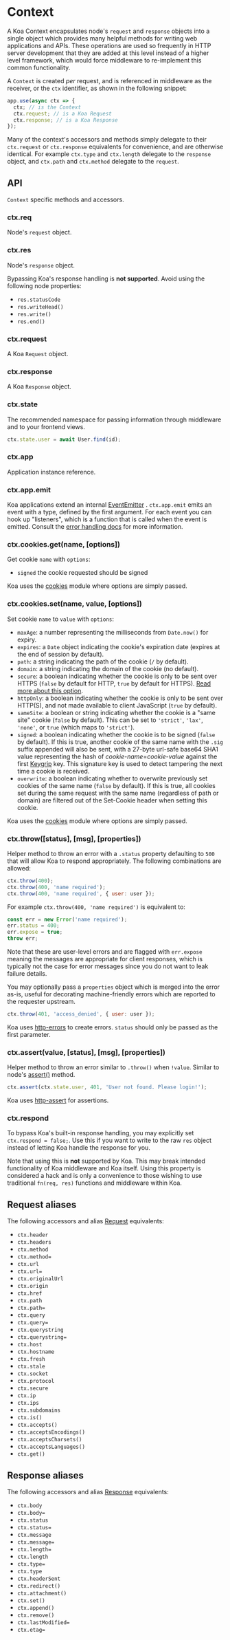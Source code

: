 # Context

A Koa Context encapsulates node's `request` and `response` objects
into a single object which provides many helpful methods for writing
web applications and APIs.
These operations are used so frequently in HTTP server development
that they are added at this level instead of a higher level framework,
which would force middleware to re-implement this common functionality.

A `Context` is created _per_ request, and is referenced in middleware
as the receiver, or the `ctx` identifier, as shown in the following
snippet:

```js
app.use(async ctx => {
  ctx; // is the Context
  ctx.request; // is a Koa Request
  ctx.response; // is a Koa Response
});
```

Many of the context's accessors and methods simply delegate to their `ctx.request` or `ctx.response`
equivalents for convenience, and are otherwise identical. For example `ctx.type` and `ctx.length`
delegate to the `response` object, and `ctx.path` and `ctx.method` delegate to the `request`.

## API

`Context` specific methods and accessors.

### ctx.req

Node's `request` object.

### ctx.res

Node's `response` object.

Bypassing Koa's response handling is __not supported__. Avoid using the following node properties:

- `res.statusCode`
- `res.writeHead()`
- `res.write()`
- `res.end()`

### ctx.request

A Koa `Request` object.

### ctx.response

A Koa `Response` object.

### ctx.state

The recommended namespace for passing information through middleware and to your frontend views.

```js
ctx.state.user = await User.find(id);
```

### ctx.app

Application instance reference.

### ctx.app.emit

Koa applications extend an internal [EventEmitter](https://nodejs.org/dist/latest-v11.x/docs/api/events.html)
. `ctx.app.emit` emits an event with a type, defined by the first argument. For each event you can hook up "listeners",
which is a function that is called when the event is emitted. Consult
the [error handling docs](https://koajs.com/#error-handling) for more information.

### ctx.cookies.get(name, [options])

Get cookie `name` with `options`:

- `signed` the cookie requested should be signed

Koa uses the [cookies](https://github.com/pillarjs/cookies) module where options are simply passed.

### ctx.cookies.set(name, value, [options])

Set cookie `name` to `value` with `options`:

* `maxAge`: a number representing the milliseconds from `Date.now()` for expiry.
* `expires`: a `Date` object indicating the cookie's expiration date (expires at the end of session by default).
* `path`: a string indicating the path of the cookie (`/` by default).
* `domain`: a string indicating the domain of the cookie (no default).
* `secure`: a boolean indicating whether the cookie is only to be sent over HTTPS (`false` by default for HTTP, `true`
  by default for HTTPS). [Read more about this option](https://github.com/pillarjs/cookies#secure-cookies).
* `httpOnly`: a boolean indicating whether the cookie is only to be sent over HTTP(S), and not made available to client
  JavaScript (`true` by default).
* `sameSite`: a boolean or string indicating whether the cookie is a "same site" cookie (`false` by default). This can
  be set to `'strict'`, `'lax'`, `'none'`, or `true` (which maps to `'strict'`).
* `signed`: a boolean indicating whether the cookie is to be signed (`false` by default). If this is true, another
  cookie of the same name with the `.sig` suffix appended will also be sent, with a 27-byte url-safe base64 SHA1 value
  representing the hash of _cookie-name_=_cookie-value_ against the
  first [Keygrip](https://www.npmjs.com/package/keygrip) key. This signature key is used to detect tampering the next
  time a cookie is received.
* `overwrite`: a boolean indicating whether to overwrite previously set cookies of the same name (`false` by default).
  If this is true, all cookies set during the same request with the same name (regardless of path or domain) are
  filtered out of the Set-Cookie header when setting this cookie.

Koa uses the [cookies](https://github.com/pillarjs/cookies) module where options are simply passed.

### ctx.throw([status], [msg], [properties])

Helper method to throw an error with a `.status` property
defaulting to `500` that will allow Koa to respond appropriately.
The following combinations are allowed:

```js
ctx.throw(400);
ctx.throw(400, 'name required');
ctx.throw(400, 'name required', { user: user });
```

For example `ctx.throw(400, 'name required')` is equivalent to:

```js
const err = new Error('name required');
err.status = 400;
err.expose = true;
throw err;
```

Note that these are user-level errors and are flagged with
`err.expose` meaning the messages are appropriate for
client responses, which is typically not the case for
error messages since you do not want to leak failure
details.

You may optionally pass a `properties` object which is merged into the error as-is, useful for decorating
machine-friendly errors which are reported to the requester upstream.

```js
ctx.throw(401, 'access_denied', { user: user });
```

Koa uses [http-errors](https://github.com/jshttp/http-errors) to create errors. `status` should only be passed as the
first parameter.

### ctx.assert(value, [status], [msg], [properties])

Helper method to throw an error similar to `.throw()`
when `!value`. Similar to node's [assert()](http://nodejs.org/api/assert.html)
method.

```js
ctx.assert(ctx.state.user, 401, 'User not found. Please login!');
```

Koa uses [http-assert](https://github.com/jshttp/http-assert) for assertions.

### ctx.respond

To bypass Koa's built-in response handling, you may explicitly set `ctx.respond = false;`. Use this if you want to write
to the raw `res` object instead of letting Koa handle the response for you.

Note that using this is __not__ supported by Koa. This may break intended functionality of Koa middleware and Koa
itself. Using this property is considered a hack and is only a convenience to those wishing to use
traditional `fn(req, res)` functions and middleware within Koa.

## Request aliases

The following accessors and alias [Request](request.md) equivalents:

- `ctx.header`
- `ctx.headers`
- `ctx.method`
- `ctx.method=`
- `ctx.url`
- `ctx.url=`
- `ctx.originalUrl`
- `ctx.origin`
- `ctx.href`
- `ctx.path`
- `ctx.path=`
- `ctx.query`
- `ctx.query=`
- `ctx.querystring`
- `ctx.querystring=`
- `ctx.host`
- `ctx.hostname`
- `ctx.fresh`
- `ctx.stale`
- `ctx.socket`
- `ctx.protocol`
- `ctx.secure`
- `ctx.ip`
- `ctx.ips`
- `ctx.subdomains`
- `ctx.is()`
- `ctx.accepts()`
- `ctx.acceptsEncodings()`
- `ctx.acceptsCharsets()`
- `ctx.acceptsLanguages()`
- `ctx.get()`

## Response aliases

The following accessors and alias [Response](response.md) equivalents:

- `ctx.body`
- `ctx.body=`
- `ctx.status`
- `ctx.status=`
- `ctx.message`
- `ctx.message=`
- `ctx.length=`
- `ctx.length`
- `ctx.type=`
- `ctx.type`
- `ctx.headerSent`
- `ctx.redirect()`
- `ctx.attachment()`
- `ctx.set()`
- `ctx.append()`
- `ctx.remove()`
- `ctx.lastModified=`
- `ctx.etag=`
